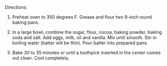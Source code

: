 Directions:
 1. Preheat oven to 350 degrees F. Grease and flour two 9-inch round baking
    pans.
 
 2. In a large bowl, combine the sugar, flour, cocoa, baking powder, baking soda
    and salt.  Add eggs, milk, oil and vanilla. Mix until smooth.  Stir in
    boiling water (batter will be thin). Pour batter into prepared pans.
 
 3. Bake 30 to 35 minutes or until a toothpick inserted in the center comes out
    clean. Cool completely.